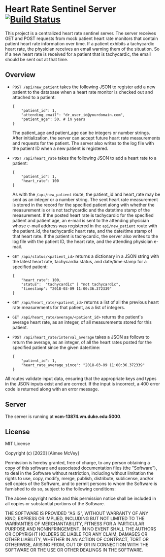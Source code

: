 # Heart Rate Sentinel Server [![Build Status](https://travis-ci.com/BME547-Spring2020/hr-sentinel-server-aimeemcvey.svg?token=uYZMqDdwHppZCbLZESzP&branch=master)](https://travis-ci.com/BME547-Spring2020/hr-sentinel-server-aimeemcvey)
This project is a centralized heart rate sentinel server. The server receives GET and POST requests from mock patient heart rate monitors that contain patient heart rate information over time. If a patient exhibits a tachycardic heart rate, the physician receives an email warning them of the situation. So if a new heart rate is received for a patient that is tachycardic, the email should be sent out at that time. 

## Overview

* `POST /api/new_patient` takes the following JSON to register add a new patient to the database when a heart rate monitor is checked out and attached to a patient:
  ```
  {
      "patient_id": 1,
      "attending_email": "dr_user_id@yourdomain.com", 
      "patient_age": 50, # in years
  }
  ```
  The patient_age and patient_age can be integers or number strings. After initialization, the server can accept future heart rate measurements and requests for the patient. The server also writes to the log file with the patient ID when a new patient is registered.

* `POST /api/heart_rate` takes the following JSON to add a heart rate to a patient:
  ```
  {
      "patient_id": 1,
      "heart_rate": 100
  }
  ```
  As with the `/api/new_patient` route, the patient_id and heart_rate may be sent as an integer or a number string. The sent heart rate measurement is stored in the record for the specified patient along with whether the measurement is or is not tachycardic and the datetime stamp of the measurement. If the posted heart rate is tachycardic for the specified patient and patient age, an e-mail is sent to the attending physician whose e-mail address was registered in the `api/new_patient` route with the patient_id, the tachycardic heart rate, and the date/time stamp of that heart rate. If the patient is tachycardic, the server also writes to the log file with the patient ID, the heart rate, and the attending physician e-mail.

* `GET /api/status/<patient_id>` returns a dictionary in a JSON string with the latest heart rate, tachycardia status, and date/time stamp for a specified patient:
  ```
  {
      "heart_rate": 100,
      "status":  "tachycardic" | "not tachycardic",
      "timestamp": "2018-03-09 11:00:36.372339"  
  }
  ```

* `GET /api/heart_rate/<patient_id>` returns a list of all the previous 
  heart rate measurements for that patient, as a list of integers.

* `GET /api/heart_rate/average/<patient_id>` returns the patient's 
  average heart rate, as an integer, of all measurements stored for 
  this patient.
 
* `POST /api/heart_rate/interval_average` takes a JSON as follows to return the average, as an integer, of all the heart rates posted for the specified patient since the given date/time: 
  ```
  {
      "patient_id": 1,
      "heart_rate_average_since": "2018-03-09 11:00:36.372339"
  }
  ```

All routes validate input data, ensuring that the appropriate keys and types in the JSON inputs exist and are correct. If the input is incorrect, a 400 error code is returned along with an error message.

## Server
The server is running at **vcm-13874.vm.duke.edu:5000**.

## License
MIT License

Copyright (c) [2020] [Aimee McVey]

Permission is hereby granted, free of charge, to any person obtaining a copy
of this software and associated documentation files (the "Software"), to deal
in the Software without restriction, including without limitation the rights
to use, copy, modify, merge, publish, distribute, sublicense, and/or sell
copies of the Software, and to permit persons to whom the Software is
furnished to do so, subject to the following conditions:

The above copyright notice and this permission notice shall be included in all
copies or substantial portions of the Software.

THE SOFTWARE IS PROVIDED "AS IS", WITHOUT WARRANTY OF ANY KIND, EXPRESS OR
IMPLIED, INCLUDING BUT NOT LIMITED TO THE WARRANTIES OF MERCHANTABILITY,
FITNESS FOR A PARTICULAR PURPOSE AND NONINFRINGEMENT. IN NO EVENT SHALL THE
AUTHORS OR COPYRIGHT HOLDERS BE LIABLE FOR ANY CLAIM, DAMAGES OR OTHER
LIABILITY, WHETHER IN AN ACTION OF CONTRACT, TORT OR OTHERWISE, ARISING FROM,
OUT OF OR IN CONNECTION WITH THE SOFTWARE OR THE USE OR OTHER DEALINGS IN THE
SOFTWARE.